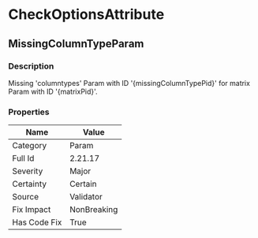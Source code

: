 ﻿---  
uid: Validator_2_21_17  
---

# CheckOptionsAttribute

## MissingColumnTypeParam

### Description

Missing 'columntypes' Param with ID '{missingColumnTypePid}' for matrix Param with ID '{matrixPid}'.

### Properties

| Name         | Value       |
| ------------ | ----------- |
| Category     | Param       |
| Full Id      | 2.21.17     |
| Severity     | Major       |
| Certainty    | Certain     |
| Source       | Validator   |
| Fix Impact   | NonBreaking |
| Has Code Fix | True        |

